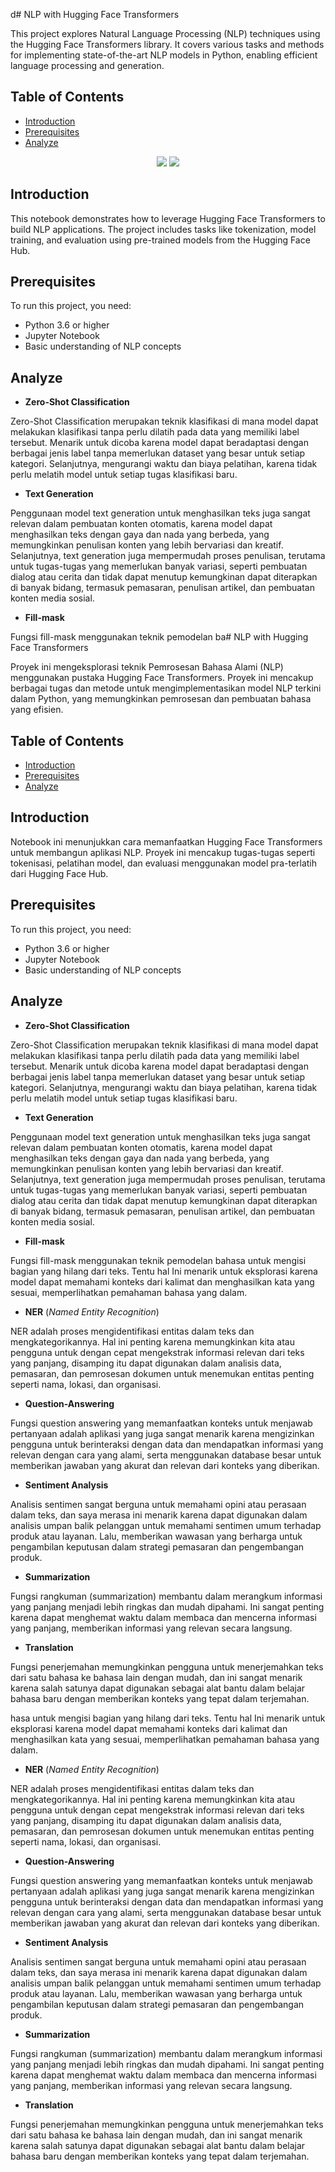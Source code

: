 d# NLP with Hugging Face Transformers

This project explores Natural Language Processing (NLP) techniques using the Hugging Face Transformers library. It covers various tasks and methods for implementing state-of-the-art NLP models in Python, enabling efficient language processing and generation.

## Table of Contents

- [Introduction](#introduction)
- [Prerequisites](#prerequisites)
- [Analyze](#analyze)

<div align ='center'>
<img src="https://img.shields.io/badge/pythonanywhere-%232F9FD7.svg?style=for-the-badge&logo=pythonanywhere&logoColor=151515">
<img src="https://img.shields.io/badge/jupyter-%23FA0F00.svg?style=for-the-badge&logo=jupyter&logoColor=white">
</div>

## Introduction

This notebook demonstrates how to leverage Hugging Face Transformers to build NLP applications. The project includes tasks like tokenization, model training, and evaluation using pre-trained models from the Hugging Face Hub.

## Prerequisites

To run this project, you need:

- Python 3.6 or higher
- Jupyter Notebook
- Basic understanding of NLP concepts

## Analyze

- **Zero-Shot Classification**

Zero-Shot Classification merupakan teknik klasifikasi di mana model dapat melakukan klasifikasi tanpa perlu dilatih pada data yang memiliki label tersebut. Menarik untuk dicoba karena model dapat beradaptasi dengan berbagai jenis label tanpa memerlukan dataset yang besar untuk setiap kategori. Selanjutnya, mengurangi waktu dan biaya pelatihan, karena tidak perlu melatih model untuk setiap tugas klasifikasi baru.

- **Text Generation**

Penggunaan model text generation untuk menghasilkan teks juga sangat relevan dalam pembuatan konten otomatis, karena model dapat menghasilkan teks dengan gaya dan nada yang berbeda, yang memungkinkan penulisan konten yang lebih bervariasi dan kreatif. Selanjutnya, text generation juga mempermudah proses penulisan, terutama untuk tugas-tugas yang memerlukan banyak variasi, seperti pembuatan dialog atau cerita dan tidak dapat menutup kemungkinan dapat diterapkan di banyak bidang, termasuk pemasaran, penulisan artikel, dan pembuatan konten media sosial.

- **Fill-mask**

Fungsi fill-mask menggunakan teknik pemodelan ba# NLP with Hugging Face Transformers

Proyek ini mengeksplorasi teknik Pemrosesan Bahasa Alami (NLP) menggunakan pustaka Hugging Face Transformers. Proyek ini mencakup berbagai tugas dan metode untuk mengimplementasikan model NLP terkini dalam Python, yang memungkinkan pemrosesan dan pembuatan bahasa yang efisien.

## Table of Contents

- [Introduction](#introduction)
- [Prerequisites](#prerequisites)
- [Analyze](#analyze)

## Introduction

Notebook ini menunjukkan cara memanfaatkan Hugging Face Transformers untuk membangun aplikasi NLP. Proyek ini mencakup tugas-tugas seperti tokenisasi, pelatihan model, dan evaluasi menggunakan model pra-terlatih dari Hugging Face Hub.

## Prerequisites

To run this project, you need:

- Python 3.6 or higher
- Jupyter Notebook
- Basic understanding of NLP concepts

## Analyze

- **Zero-Shot Classification**

Zero-Shot Classification merupakan teknik klasifikasi di mana model dapat melakukan klasifikasi tanpa perlu dilatih pada data yang memiliki label tersebut. Menarik untuk dicoba karena model dapat beradaptasi dengan berbagai jenis label tanpa memerlukan dataset yang besar untuk setiap kategori. Selanjutnya, mengurangi waktu dan biaya pelatihan, karena tidak perlu melatih model untuk setiap tugas klasifikasi baru.

- **Text Generation**

Penggunaan model text generation untuk menghasilkan teks juga sangat relevan dalam pembuatan konten otomatis, karena model dapat menghasilkan teks dengan gaya dan nada yang berbeda, yang memungkinkan penulisan konten yang lebih bervariasi dan kreatif. Selanjutnya, text generation juga mempermudah proses penulisan, terutama untuk tugas-tugas yang memerlukan banyak variasi, seperti pembuatan dialog atau cerita dan tidak dapat menutup kemungkinan dapat diterapkan di banyak bidang, termasuk pemasaran, penulisan artikel, dan pembuatan konten media sosial.

- **Fill-mask**

Fungsi fill-mask menggunakan teknik pemodelan bahasa untuk mengisi bagian yang hilang dari teks. Tentu hal Ini menarik untuk eksplorasi karena model dapat memahami konteks dari kalimat dan menghasilkan kata yang sesuai, memperlihatkan pemahaman bahasa yang dalam.

- **NER** (_Named Entity Recognition_)

NER adalah proses mengidentifikasi entitas dalam teks dan mengkategorikannya. Hal ini penting karena memungkinkan kita atau pengguna untuk dengan cepat mengekstrak informasi relevan dari teks yang panjang, disamping itu dapat digunakan dalam analisis data, pemasaran, dan pemrosesan dokumen untuk menemukan entitas penting seperti nama, lokasi, dan organisasi.

- **Question-Answering**

Fungsi question answering yang memanfaatkan konteks untuk menjawab pertanyaan adalah aplikasi yang juga sangat menarik karena mengizinkan pengguna untuk berinteraksi dengan data dan mendapatkan informasi yang relevan dengan cara yang alami, serta menggunakan database besar untuk memberikan jawaban yang akurat dan relevan dari konteks yang diberikan.

- **Sentiment Analysis**

Analisis sentimen sangat berguna untuk memahami opini atau perasaan dalam teks, dan saya merasa ini menarik karena dapat digunakan dalam analisis umpan balik pelanggan untuk memahami sentimen umum terhadap produk atau layanan. Lalu, memberikan wawasan yang berharga untuk pengambilan keputusan dalam strategi pemasaran dan pengembangan produk.

- **Summarization**

Fungsi rangkuman (summarization) membantu dalam merangkum informasi yang panjang menjadi lebih ringkas dan mudah dipahami. Ini sangat penting karena dapat menghemat waktu dalam membaca dan mencerna informasi yang panjang, memberikan informasi yang relevan secara langsung.

- **Translation**

Fungsi penerjemahan memungkinkan pengguna untuk menerjemahkan teks dari satu bahasa ke bahasa lain dengan mudah, dan ini sangat menarik karena salah satunya dapat digunakan sebagai alat bantu dalam belajar bahasa baru dengan memberikan konteks yang tepat dalam terjemahan.

hasa untuk mengisi bagian yang hilang dari teks. Tentu hal Ini menarik untuk eksplorasi karena model dapat memahami konteks dari kalimat dan menghasilkan kata yang sesuai, memperlihatkan pemahaman bahasa yang dalam.

- **NER** (_Named Entity Recognition_)

NER adalah proses mengidentifikasi entitas dalam teks dan mengkategorikannya. Hal ini penting karena memungkinkan kita atau pengguna untuk dengan cepat mengekstrak informasi relevan dari teks yang panjang, disamping itu dapat digunakan dalam analisis data, pemasaran, dan pemrosesan dokumen untuk menemukan entitas penting seperti nama, lokasi, dan organisasi.

- **Question-Answering**

Fungsi question answering yang memanfaatkan konteks untuk menjawab pertanyaan adalah aplikasi yang juga sangat menarik karena mengizinkan pengguna untuk berinteraksi dengan data dan mendapatkan informasi yang relevan dengan cara yang alami, serta menggunakan database besar untuk memberikan jawaban yang akurat dan relevan dari konteks yang diberikan.

- **Sentiment Analysis**

Analisis sentimen sangat berguna untuk memahami opini atau perasaan dalam teks, dan saya merasa ini menarik karena dapat digunakan dalam analisis umpan balik pelanggan untuk memahami sentimen umum terhadap produk atau layanan. Lalu, memberikan wawasan yang berharga untuk pengambilan keputusan dalam strategi pemasaran dan pengembangan produk.

- **Summarization**

Fungsi rangkuman (summarization) membantu dalam merangkum informasi yang panjang menjadi lebih ringkas dan mudah dipahami. Ini sangat penting karena dapat menghemat waktu dalam membaca dan mencerna informasi yang panjang, memberikan informasi yang relevan secara langsung.

- **Translation**

Fungsi penerjemahan memungkinkan pengguna untuk menerjemahkan teks dari satu bahasa ke bahasa lain dengan mudah, dan ini sangat menarik karena salah satunya dapat digunakan sebagai alat bantu dalam belajar bahasa baru dengan memberikan konteks yang tepat dalam terjemahan.
